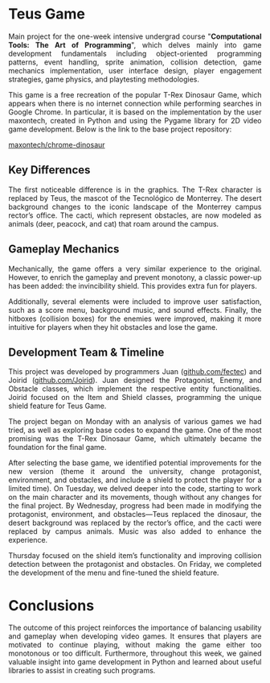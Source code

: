 # Teus Game

<p align="justify">Main project for the one-week intensive undergrad course "<b>Computational Tools: The Art of Programming</b>", which delves mainly into game development fundamentals including object-oriented programming patterns, event handling, sprite animation, collision detection, game mechanics implementation, user interface design, player engagement strategies, game physics, and playtesting methodologies.</p>

<p align="justify">This game is a free recreation of the popular T-Rex Dinosaur Game, which appears when there is no internet connection while performing searches in Google Chrome. In particular, it is based on the implementation by the user maxontech, created in Python and using the Pygame library for 2D video game development. Below is the link to the base project repository: </p> 

[maxontech/chrome-dinosaur](https://github.com/maxontech/chrome-dinosaur)

## Key Differences

<p align="justify">The first noticeable difference is in the graphics. The T-Rex character is replaced by Teus, the mascot of the Tecnológico de Monterrey. The desert background changes to the iconic landscape of the Monterrey campus rector’s office. The cacti, which represent obstacles, are now modeled as animals (deer, peacock, and cat) that roam around the campus.</p> 

## Gameplay Mechanics

<p align="justify">Mechanically, the game offers a very similar experience to the original. However, to enrich the gameplay and prevent monotony, a classic power-up has been added: the invincibility shield. This provides extra fun for players.</p> 

<p align="justify">Additionally, several elements were included to improve user satisfaction, such as a score menu, background music, and sound effects. Finally, the hitboxes (collision boxes) for the enemies were improved, making it more intuitive for players when they hit obstacles and lose the game.</p> 

## Development Team & Timeline

<p align="justify">This project was developed by programmers Juan (<a href="https://github.com/fectec">github.com/fectec</a>) and Joirid (<a href="https://github.com/Joirid">github.com/Joirid</a>). Juan designed the Protagonist, Enemy, and Obstacle classes, which implement the respective entity functionalities. Joirid focused on the Item and Shield classes, programming the unique shield feature for Teus Game.</p> 

<p align="justify">The project began on Monday with an analysis of various games we had tried, as well as exploring base codes to expand the game. One of the most promising was the T-Rex Dinosaur Game, which ultimately became the foundation for the final game.</p> 

<p align="justify">After selecting the base game, we identified potential improvements for the new version (theme it around the university, change protagonist, environment, and obstacles, and include a shield to protect the player for a limited time). On Tuesday, we delved deeper into the code, starting to work on the main character and its movements, though without any changes for the final project. By Wednesday, progress had been made in modifying the protagonist, environment, and obstacles—Teus replaced the dinosaur, the desert background was replaced by the rector’s office, and the cacti were replaced by campus animals. Music was also added to enhance the experience.

</p> <p align="justify">Thursday focused on the shield item’s functionality and improving collision detection between the protagonist and obstacles. On Friday, we completed the development of the menu and fine-tuned the shield feature.</p> 

# Conclusions

<p align="justify">The outcome of this project reinforces the importance of balancing usability and gameplay when developing video games. It ensures that players are motivated to continue playing, without making the game either too monotonous or too difficult. Furthermore, throughout this week, we gained valuable insight into game development in Python and learned about useful libraries to assist in creating such programs.</p>
